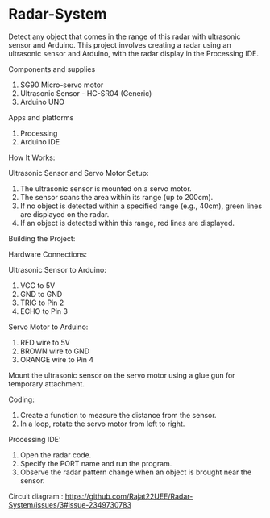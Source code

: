 # Radar-System

Detect any object that comes in the range of this radar with ultrasonic sensor and Arduino.
This project involves creating a radar using an ultrasonic sensor and Arduino, with the radar display in the Processing IDE.

Components and supplies

1. SG90 Micro-servo motor
2. Ultrasonic Sensor - HC-SR04 (Generic)
3. Arduino UNO

Apps and platforms

1. Processing
2. Arduino IDE

How It Works:
  
Ultrasonic Sensor and Servo Motor Setup:

1. The ultrasonic sensor is mounted on a servo motor.
2. The sensor scans the area within its range (up to 200cm).
3. If no object is detected within a specified range (e.g., 40cm), green lines are displayed on the radar.
4. If an object is detected within this range, red lines are displayed.
   
Building the Project:
  
Hardware Connections:

Ultrasonic Sensor to Arduino:
  
1. VCC to 5V
2. GND to GND
3. TRIG to Pin 2
4. ECHO to Pin 3
  
Servo Motor to Arduino:
  
1. RED wire to 5V
2. BROWN wire to GND
3. ORANGE wire to Pin 4

Mount the ultrasonic sensor on the servo motor using a glue gun for temporary attachment.
  
Coding:

1. Create a function to measure the distance from the sensor.
2. In a loop, rotate the servo motor from left to right.

Processing IDE:

1. Open the radar code.
2. Specify the PORT name and run the program.
3. Observe the radar pattern change when an object is brought near the sensor.

 Circuit diagram : https://github.com/Rajat22UEE/Radar-System/issues/3#issue-2349730783
